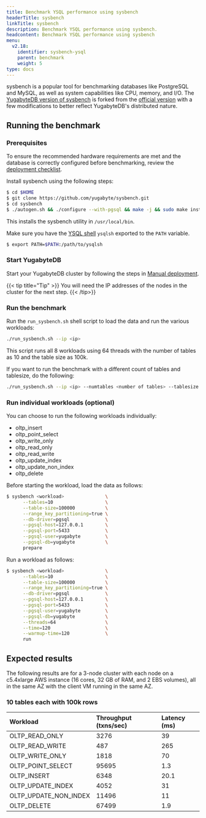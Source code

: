 ```yaml
---
title: Benchmark YSQL performance using sysbench
headerTitle: sysbench
linkTitle: sysbench
description: Benchmark YSQL performance using sysbench.
headcontent: Benchmark YSQL performance using sysbench
menu:
  v2.18:
    identifier: sysbench-ysql
    parent: benchmark
    weight: 5
type: docs
---
```


sysbench is a popular tool for benchmarking databases like PostgreSQL and MySQL, as well as system capabilities like CPU, memory, and I/O. The [YugabyteDB version of sysbench](https://github.com/yugabyte/sysbench) is forked from the [official version](https://github.com/akopytov/sysbench) with a few modifications to better reflect YugabyteDB's distributed nature.

## Running the benchmark

### Prerequisites

To ensure the recommended hardware requirements are met and the database is correctly configured before benchmarking, review the [deployment checklist](../../deploy/checklist/).

Install sysbench using the following steps:

```sh
$ cd $HOME
$ git clone https://github.com/yugabyte/sysbench.git
$ cd sysbench
$ ./autogen.sh && ./configure --with-pgsql && make -j && sudo make install
```

This installs the sysbench utility in `/usr/local/bin`.

Make sure you have the [YSQL shell](../../admin/ysqlsh/) `ysqlsh` exported to the `PATH` variable.

```sh
$ export PATH=$PATH:/path/to/ysqlsh
```

### Start YugabyteDB

Start your YugabyteDB cluster by following the steps in [Manual deployment](../../deploy/manual-deployment/).

{{< tip title="Tip" >}}
You will need the IP addresses of the nodes in the cluster for the next step.
{{< /tip>}}

### Run the benchmark

Run the `run_sysbench.sh` shell script to load the data and run the various workloads:

```sh
./run_sysbench.sh --ip <ip>
```

This script runs all 8 workloads using 64 threads with the number of tables as 10 and the table size as 100k.

If you want to run the benchmark with a different count of tables and tablesize, do the following:

```sh
./run_sysbench.sh --ip <ip> --numtables <number of tables> --tablesize <number of rows in each table>
```

### Run individual workloads (optional)

You can choose to run the following workloads individually:

* oltp_insert
* oltp_point_select
* oltp_write_only
* oltp_read_only
* oltp_read_write
* oltp_update_index
* oltp_update_non_index
* oltp_delete

Before starting the workload, load the data as follows:

```sh
$ sysbench <workload>               \
      --tables=10                   \
      --table-size=100000           \
      --range_key_partitioning=true \
      --db-driver=pgsql             \
      --pgsql-host=127.0.0.1        \
      --pgsql-port=5433             \
      --pgsql-user=yugabyte         \
      --pgsql-db=yugabyte           \
      prepare
```

Run a workload as follows:

```sh
$ sysbench <workload>               \
      --tables=10                   \
      --table-size=100000           \
      --range_key_partitioning=true \
      --db-driver=pgsql             \
      --pgsql-host=127.0.0.1        \
      --pgsql-port=5433             \
      --pgsql-user=yugabyte         \
      --pgsql-db=yugabyte           \
      --threads=64                  \
      --time=120                    \
      --warmup-time=120             \
      run
```

## Expected results

The following results are for a 3-node cluster with each node on a c5.4xlarge AWS instance (16 cores, 32 GB of RAM, and 2 EBS volumes), all in the same AZ with the client VM running in the same AZ.

### 10 tables each with 100k rows

|       Workload        | Throughput (txns/sec) | Latency (ms) |
| :-------------------- | :-------------------- | :----------- |
| OLTP_READ_ONLY        | 3276                  | 39           |
| OLTP_READ_WRITE       | 487                   | 265          |
| OLTP_WRITE_ONLY       | 1818                  | 70           |
| OLTP_POINT_SELECT     | 95695                 | 1.3          |
| OLTP_INSERT           | 6348                  | 20.1         |
| OLTP_UPDATE_INDEX     | 4052                  | 31           |
| OLTP_UPDATE_NON_INDEX | 11496                 | 11           |
| OLTP_DELETE           | 67499                 | 1.9          |
